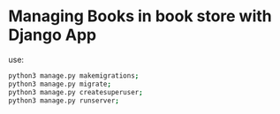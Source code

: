 

# Managing Books in book store with Django App

use:
```bash
python3 manage.py makemigrations;
python3 manage.py migrate;
python3 manage.py createsuperuser;
python3 manage.py runserver;
```
